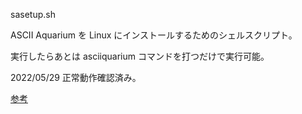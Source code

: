 sasetup.sh

ASCII Aquarium を Linux にインストールするためのシェルスクリプト。

実行したらあとは asciiquarium コマンドを打つだけで実行可能。

2022/05/29 正常動作確認済み。

[参考](https://www.cyberciti.biz/tips/linux-unix-apple-osx-terminal-ascii-aquarium.html)

